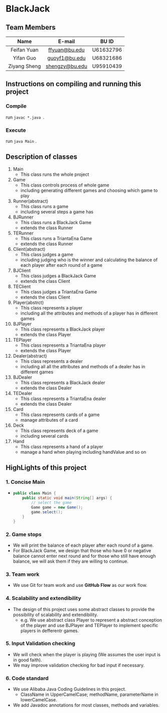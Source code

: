 # BlackJack

## Team Members


|     Name     |     E-mail     |   BU ID   |
| :------------: | :--------------: | :---------: |
| Feifan Yuan | ffyuan@bu.edu | U61632796 |
|  Yifan Guo  | guoyf1@bu.edu | U68321686 |
| Ziyang Sheng | shengzy@bu.edu | U95910439 |

## Instructions on compiling and running this project

### Compile

run `javac *.java `.

### Execute

run `java Main` .

## Description of classes

1. Main
   * This class runs the whole project
2. Game
   * This class controls process of whole game
   * including generating different games and choosing which game to play
3. Runner(abstract)
   * This class runs a game
   * including several steps a game has
4. BJRunner
   * This class runs a BlackJack Game
   * extends the class Runner
5. TERunner
   * This class runs a TriantaEna Game
   * extends the class Runner
6. Client(abstract)
   * This class judges a game
   * including judging who is the winner and calculating the balance of each player after each round of a game
7. BJClient
   * This class judges a BlackJack Game
   * extends the class Client
8. TEClient
   * This class judges a TriantaEna Game
   * extends the class Client
9. Player(abstrct)
   * This class represents a player
   * including all the attributes and methods of a player has in different games
10. BJPlayer
    * This class represents a BlackJack player
    * extends the class Player
11. TEPlayer
    * This class represents a TriantaEna player
    * extends the class Player
12. Dealer(abstract)
    * This class represents a dealer
    * including all all the attributes and methods of a dealer has in different games
13. BJDealer
    * This class represents a BlackJack dealer
    * extends the class Dealer
14. TEDealer
    * This class represents a TriantaEna dealer
    * extends the class Dealer
15. Card
    * This class represents cards of a game
    * manage attributes of a card
16. Deck
    * This class represents deck of a game
    * including several cards
17. Hand
    * This class represents a hand of a player
    * manage a hand when playing including handValue and so on

## HighLights of this project

### 1. Concise Main

* ```java
  public class Main {
      public static void main(String[] args) {
          // select the game
          Game game = new Game();
          game.select();
      }
  }
  ```

### 2. Game stops

* We will print the balance of each player after each round of a game.
* For BlackJack Game, we design that those who have 0 or negative balance cannot enter next round
  and for those who still have enough balance, we will ask them if they are willing to continue.

### 3. Team work

* We use Git for team work and use **GitHub Flow** as our work flow.

### 4. Scalability and extendibility

* The design of this project uses some abstract classes to provide the possibility of scalability and extendibility.
  * e.g. We use abstract class Player to represent a abstract conception of the player and use BJPlayer and TEPlayer to implement specific players in defferentr games.

### 5. Input Validation checking

* We will check when the player is playing (We assumes the user input is in good faith).
* We may improve validation checking for bad input if necessary.

### 6. Code standard

* We use Alibaba Java Coding Guidelines in this project.
  * ClassName in UpperCamelCase; methodName, parameterName in lowerCamelCase.
* We add Javadoc annotations for most classes, methods and variables.
